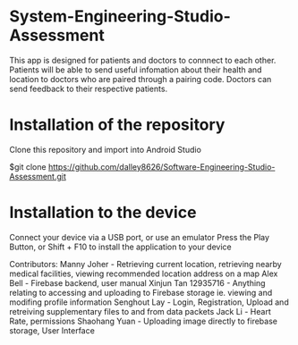 # System-Engineering-Studio-Assessment

This app is designed for patients and doctors to connnect to each other. Patients will be able to send useful infomation about their health and location to doctors who are paired through a pairing code. Doctors can send feedback to their respective patients.

# Installation of the repository
Clone this repository and import into Android Studio

$git clone https://github.com/dalley8626/Software-Engineering-Studio-Assessment.git

# Installation to the device
Connect your device via a USB port, or use an emulator
Press the Play Button, or Shift + F10 to install the application to your device



Contributors:
Manny Joher - Retrieving current location, retrieving nearby medical facilities, viewing recommended location address on a map
Alex Bell - Firebase backend, user manual
Xinjun Tan 12935716 - Anything relating to accessing and uploading to Firebase storage ie. viewing and modifing profile information
Senghout Lay - Login, Registration, Upload and retreiving supplementary files to and from data packets
Jack Li - Heart Rate, permissions
Shaohang Yuan - Uploading image directly to firebase storage, User Interface
